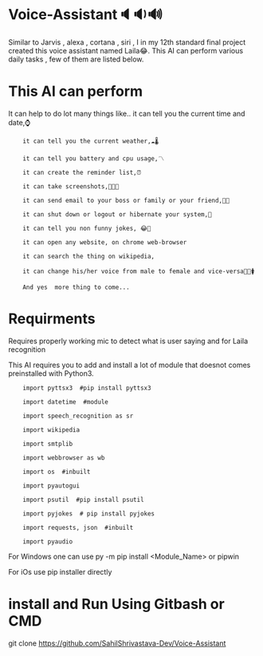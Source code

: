 # Voice-Assistant🔈🔉🔊
Similar to Jarvis , alexa , cortana , siri , I in my 12th standard final project created this voice assistant named Laila😂. This AI can perform various daily tasks , few of them are listed below.

# This AI can perform
It can help to do lot many things like..
        it can tell you the current time and date,⌚
        
        it can tell you the current weather,☁🌡
        
        it can tell you battery and cpu usage,〽
        
        it can create the reminder list,⏰
        
        it can take screenshots,🤳🏻📸
        
        it can send email to your boss or family or your friend,📩📨
        
        it can shut down or logout or hibernate your system,📴
        
        it can tell you non funny jokes, 😂🤣
        
        it can open any website, on chrome web-browser
        
        it can search the thing on wikipedia,
        
        it can change his/her voice from male to female and vice-versa👨🏻🚺
        
        And yes  more thing to come...
        
 # Requirments
 
 Requires properly working mic to detect what is user saying and for Laila recognition
 
 This AI requires you to add and install a lot of module that doesnot comes preinstalled with Python3.
 
        import pyttsx3  #pip install pyttsx3
        
        import datetime  #module
        
        import speech_recognition as sr
        
        import wikipedia
        
        import smtplib
        
        import webbrowser as wb
        
        import os  #inbuilt
        
        import pyautogui
        
        import psutil  #pip install psutil
        
        import pyjokes  # pip install pyjokes
        
        import requests, json  #inbuilt
        
        import pyaudio
 For Windows one can use py -m pip install <Module_Name> or pipwin 
 
 For iOs use pip installer directly
 
 # install and Run Using Gitbash or CMD
 
 git clone https://github.com/SahilShrivastava-Dev/Voice-Assistant
        
